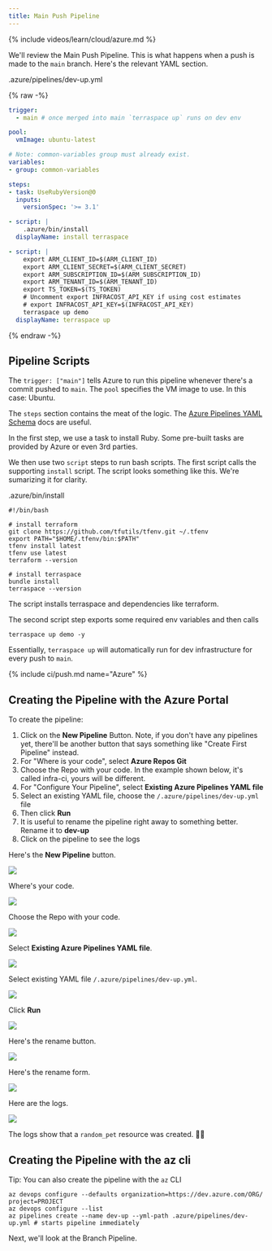 ```yaml
---
title: Main Push Pipeline
---
```


{% include videos/learn/cloud/azure.md %}

We'll review the Main Push Pipeline. This is what happens when a push is made to the `main` branch. Here's the relevant YAML section.

.azure/pipelines/dev-up.yml

{% raw -%}
```yaml
trigger:
  - main # once merged into main `terraspace up` runs on dev env

pool:
  vmImage: ubuntu-latest

# Note: common-variables group must already exist.
variables:
- group: common-variables

steps:
- task: UseRubyVersion@0
  inputs:
    versionSpec: '>= 3.1'

- script: |
    .azure/bin/install
  displayName: install terraspace

- script: |
    export ARM_CLIENT_ID=$(ARM_CLIENT_ID)
    export ARM_CLIENT_SECRET=$(ARM_CLIENT_SECRET)
    export ARM_SUBSCRIPTION_ID=$(ARM_SUBSCRIPTION_ID)
    export ARM_TENANT_ID=$(ARM_TENANT_ID)
    export TS_TOKEN=$(TS_TOKEN)
    # Uncomment export INFRACOST_API_KEY if using cost estimates
    # export INFRACOST_API_KEY=$(INFRACOST_API_KEY)
    terraspace up demo
  displayName: terraspace up
```
{% endraw -%}

## Pipeline Scripts

The `trigger: ["main"]` tells Azure to run this pipeline whenever there's a commit pushed to `main`. The `pool` specifies the VM image to use. In this case: Ubuntu.

The `steps` section contains the meat of the logic. The [Azure Pipelines YAML Schema](https://docs.microsoft.com/en-us/azure/devops/pipelines/yaml-schema/steps?view=azure-pipelines) docs are useful.

In the first step, we use a task to install Ruby. Some pre-built tasks are provided by Azure or even 3rd parties.

We then use two `script` steps to run bash scripts. The first script calls the supporting `install` script. The script looks something like this. We're sumarizing it for clarity.

.azure/bin/install

    #!/bin/bash

    # install terraform
    git clone https://github.com/tfutils/tfenv.git ~/.tfenv
    export PATH="$HOME/.tfenv/bin:$PATH"
    tfenv install latest
    tfenv use latest
    terraform --version

    # install terraspace
    bundle install
    terraspace --version

The script installs terraspace and dependencies like terraform.

The second script step exports some required env variables and then calls

    terraspace up demo -y

Essentially, `terraspace up` will automatically run for dev infrastructure for every push to `main`.

{% include ci/push.md name="Azure" %}

## Creating the Pipeline with the Azure Portal

To create the pipeline:

1. Click on the **New Pipeline** Button. Note, if you don't have any pipelines yet, there'll be another button that says something like "Create First Pipeline" instead.
2. For "Where is your code", select **Azure Repos Git**
3. Choose the Repo with your code. In the example shown below, it's called infra-ci, yours will be different.
4. For "Configure Your Pipeline", select **Existing Azure Pipelines YAML file**
5. Select an existing YAML file, choose the `/.azure/pipelines/dev-up.yml` file
6. Then click **Run**
7. It is useful to rename the pipeline right away to something better. Rename it to **dev-up**
8. Click on the pipeline to see the logs

Here's the **New Pipeline** button.

![](https://img.boltops.com/images/terraspace/cloud/ci/azure/push/pipeline-new-button.png)

Where's your code.

![](https://img.boltops.com/images/terraspace/cloud/ci/azure/push/pipeline-wheres-your-code.png)

Choose the Repo with your code.

![](https://img.boltops.com/images/terraspace/cloud/ci/azure/push/pipeline-select.png)

Select **Existing Azure Pipelines YAML file**.

![](https://img.boltops.com/images/terraspace/cloud/ci/azure/push/pipeline-existing-yaml.png)

Select existing YAML file `/.azure/pipelines/dev-up.yml`.

![](https://img.boltops.com/images/terraspace/cloud/ci/azure/push/pipeline-select-dev-up.png)

Click **Run**

![](https://img.boltops.com/images/terraspace/cloud/ci/azure/push/pipeline-run.png)

Here's the rename button.

![](https://img.boltops.com/images/terraspace/cloud/ci/azure/push/pipeline-rename-button.png)

Here's the rename form.

![](https://img.boltops.com/images/terraspace/cloud/ci/azure/push/pipeline-rename-form.png)

Here are the logs.

![](https://img.boltops.com/images/terraspace/cloud/ci/azure/push/pipeline-logs.png)

The logs show that a `random_pet` resource was created. 🐶🎉

## Creating the Pipeline with the az cli

Tip: You can also create the pipeline with the `az` CLI

    az devops configure --defaults organization=https://dev.azure.com/ORG/ project=PROJECT
    az devops configure --list
    az pipelines create --name dev-up --yml-path .azure/pipelines/dev-up.yml # starts pipeline immediately

Next, we'll look at the Branch Pipeline.
